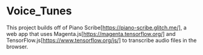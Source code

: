 # Voice_Tunes

This project builds off of Piano Scribe[https://piano-scribe.glitch.me/], a web app that uses Magenta.js[https://magenta.tensorflow.org/] and TensorFlow.js[https://www.tensorflow.org/js/] to transcribe audio files in the browser.